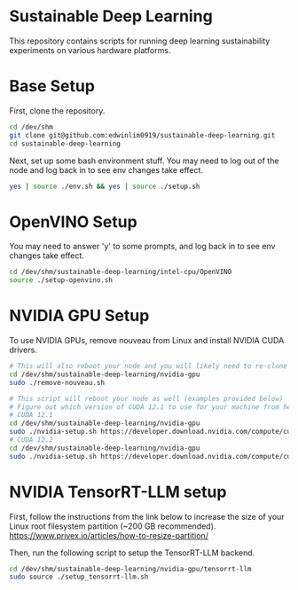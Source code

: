 # Sustainable Deep Learning
This repository contains scripts for running deep learning sustainability experiments on various hardware platforms.

# Base Setup
First, clone the repository.
```bash
cd /dev/shm
git clone git@github.com:edwinlim0919/sustainable-deep-learning.git
cd sustainable-deep-learning
```

Next, set up some bash environment stuff.
You may need to log out of the node and log back in to see env changes take effect.
```bash
yes | source ./env.sh && yes | source ./setup.sh
```

# OpenVINO Setup
You may need to answer 'y' to some prompts, and log back in to see env changes take effect.
```bash
cd /dev/shm/sustainable-deep-learning/intel-cpu/OpenVINO
source ./setup-openvino.sh
```

# NVIDIA GPU Setup
To use NVIDIA GPUs, remove nouveau from Linux and install NVIDIA CUDA drivers.
```bash
# This will also reboot your node and you will likely need to re-clone this repo in /dev/shm
cd /dev/shm/sustainable-deep-learning/nvidia-gpu
sudo ./remove-nouveau.sh

# This script will reboot your node as well (examples provided below)
# Figure out which version of CUDA 12.1 to use for your machine from here: https://developer.nvidia.com/cuda-12-1-0-download-archive
# CUDA 12.1
cd /dev/shm/sustainable-deep-learning/nvidia-gpu
sudo ./nvidia-setup.sh https://developer.download.nvidia.com/compute/cuda/12.1.0/local_installers/cuda_12.1.0_530.30.02_linux.run cuda_12.1.0_530.30.02_linux.run
# CUDA 12.2
cd /dev/shm/sustainable-deep-learning/nvidia-gpu
sudo ./nvidia-setup.sh https://developer.download.nvidia.com/compute/cuda/12.2.0/local_installers/cuda_12.2.0_535.54.03_linux.run cuda_12.2.0_535.54.03_linux.run
```

# NVIDIA TensorRT-LLM setup
First, follow the instructions from the link below to increase the size of your Linux root filesystem partition (~200 GB recommended).
https://www.privex.io/articles/how-to-resize-partition/

Then, run the following script to setup the TensorRT-LLM backend.
```bash
cd /dev/shm/sustainable-deep-learning/nvidia-gpu/tensorrt-llm
sudo source ./setup_tensorrt-llm.sh
```
